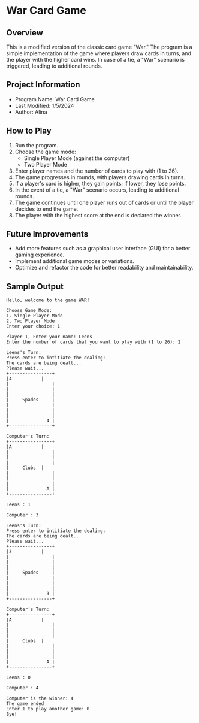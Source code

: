 # War Card Game

## **Overview** 
This is a modified version of the classic card game "War." The program is a simple implementation of the game where players draw cards in turns, and the player with the higher card wins. In case of a tie, a "War" scenario is triggered, leading to additional rounds.

## **Project Information** 
- Program Name: War Card Game
- Last Modified: 1/5/2024
- Author: Alina

## **How to Play**
1. Run the program.
2. Choose the game mode:
   - Single Player Mode (against the computer)
   - Two Player Mode
3. Enter player names and the number of cards to play with (1 to 26).
4. The game progresses in rounds, with players drawing cards in turns.
5. If a player's card is higher, they gain points; if lower, they lose points.
6. In the event of a tie, a "War" scenario occurs, leading to additional rounds.
7. The game continues until one player runs out of cards or until the player decides to end the game.
8. The player with the highest score at the end is declared the winner.
  
## **Future Improvements**
- Add more features such as a graphical user interface (GUI) for a better gaming experience.
- Implement additional game modes or variations.
- Optimize and refactor the code for better readability and maintainability.

## **Sample Output**
```
Hello, welcome to the game WAR!

Choose Game Mode:
1. Single Player Mode
2. Two Player Mode
Enter your choice: 1

Player 1, Enter your name: Leens
Enter the number of cards that you want to play with (1 to 26): 2

Leens's Turn: 
Press enter to intitiate the dealing:
The cards are being dealt...
Please wait...
+----------------+
|4  		 |
|                |
|                |
|                |
|     Spades	 |
|                |
|                |
|                |
|              4 |
+----------------+

Computer's Turn: 
+----------------+
|A  		 |
|                |
|                |
|                |
|     Clubs	 |
|                |
|                |
|                |
|              A |
+----------------+

Leens : 1

Computer : 3

Leens's Turn: 
Press enter to intitiate the dealing:
The cards are being dealt...
Please wait...
+----------------+
|3  		 |
|                |
|                |
|                |
|     Spades	 |
|                |
|                |
|                |
|              3 |
+----------------+

Computer's Turn: 
+----------------+
|A  		 |
|                |
|                |
|                |
|     Clubs	 |
|                |
|                |
|                |
|              A |
+----------------+

Leens : 0

Computer : 4

Computer is the winner: 4
The game ended
Enter 1 to play another game: 0
Bye!
```
